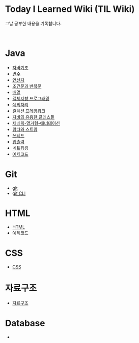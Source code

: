 # Today I Learned Wiki (TIL Wiki)

그날 공부한 내용을 기록합니다.

<br>

# Java
- [자바기초](https://github.com/soberdam/TIL/blob/main/JAVA/%EC%9E%90%EB%B0%94-%EA%B8%B0%EC%B4%88.md)
- [변수](https://github.com/soberdam/TIL/blob/main/JAVA/%EB%B3%80%EC%88%98.md)
- [연산자](https://github.com/soberdam/TIL/blob/main/JAVA/%EC%97%B0%EC%82%B0%EC%9E%90.md)
- [조건문과 반복문](https://github.com/soberdam/TIL/blob/main/JAVA/%EC%A1%B0%EA%B1%B4%EB%AC%B8%EA%B3%BC%20%EB%B0%98%EB%B3%B5%EB%AC%B8.md)
- [배열](https://github.com/soberdam/TIL/blob/main/JAVA/%EB%B0%B0%EC%97%B4.md)
- [객체지향 프로그래밍](https://github.com/soberdam/TIL/blob/main/JAVA/%EA%B0%9D%EC%B2%B4%EC%A7%80%ED%96%A5-%ED%94%84%EB%A1%9C%EA%B7%B8%EB%9E%98%EB%B0%8D.md)
- [예외처리](https://github.com/soberdam/TIL/blob/main/JAVA/%EC%98%88%EC%99%B8%EC%B2%98%EB%A6%AC.md)
- [컬렉션 프레임워크](https://github.com/soberdam/TIL/blob/main/JAVA/%EC%BB%AC%EB%A0%89%EC%85%98-%ED%94%84%EB%A0%88%EC%9E%84%EC%9B%8C%ED%81%AC.md)
- [자바의 유용한 클래스들](https://github.com/soberdam/TIL/blob/main/JAVA/%EC%9E%90%EB%B0%94%EC%9D%98-%EC%9C%A0%EC%9A%A9%ED%95%9C-%ED%81%B4%EB%9E%98%EC%8A%A4%EB%93%A4.md)
- [제네릭-열거형-애너테이션](https://github.com/soberdam/TIL/blob/main/JAVA/%EC%A0%9C%EB%84%A4%EB%A6%AD-%EC%97%B4%EA%B1%B0%ED%98%95-%EC%95%A0%EB%84%88%ED%85%8C%EC%9D%B4%EC%85%98.md)
- [람다와 스트림](https://github.com/soberdam/TIL/blob/main/JAVA/%EB%9E%8C%EB%8B%A4%EC%99%80%20%EC%8A%A4%ED%8A%B8%EB%A6%BC.md)
- [쓰레드](https://github.com/soberdam/TIL/blob/main/JAVA/%EC%93%B0%EB%A0%88%EB%93%9C.md)
- [입출력](https://github.com/soberdam/TIL/blob/main/JAVA/%EC%9E%85%EC%B6%9C%EB%A0%A5.md)
- [네트워킹](https://github.com/soberdam/TIL/blob/main/JAVA/%EB%84%A4%ED%8A%B8%EC%9B%8C%ED%82%B9.md)
- [예제코드](https://github.com/soberdam/TIL/tree/main/JAVA/%EC%98%88%EC%A0%9C%EC%BD%94%EB%93%9C)

# Git
- [git](https://github.com/soberdam/TIL/blob/main/JAVA/%EC%BB%AC%EB%A0%89%EC%85%98-%ED%94%84%EB%A0%88%EC%9E%84%EC%9B%8C%ED%81%AC.md)
- [git CLI](https://github.com/soberdam/TIL/blob/main/Git/git%20CLI.md)

# HTML
- [HTML](https://github.com/soberdam/TIL/blob/main/HTML/html.md)
- [예제코드](https://github.com/soberdam/TIL/tree/main/HTML/%EC%98%88%EC%A0%9C%EC%BD%94%EB%93%9C)

# CSS
- [CSS](https://github.com/soberdam/TIL/blob/main/CSS/CSS.md)

# 자료구조
- [자료구조](https://github.com/soberdam/TIL/blob/main/DataStructure/DataStructure.md)

# Database
-
